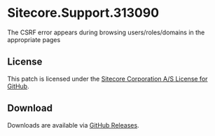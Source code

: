 # Sitecore.Support.313090
The CSRF error appears during browsing users/roles/domains in the appropriate pages

## License  
This patch is licensed under the [Sitecore Corporation A/S License for GitHub](https://github.com/sitecoresupport/Sitecore.Support.313090/blob/master/LICENSE).  

## Download  
Downloads are available via [GitHub Releases](https://github.com/sitecoresupport/Sitecore.Support.313090/releases).  
